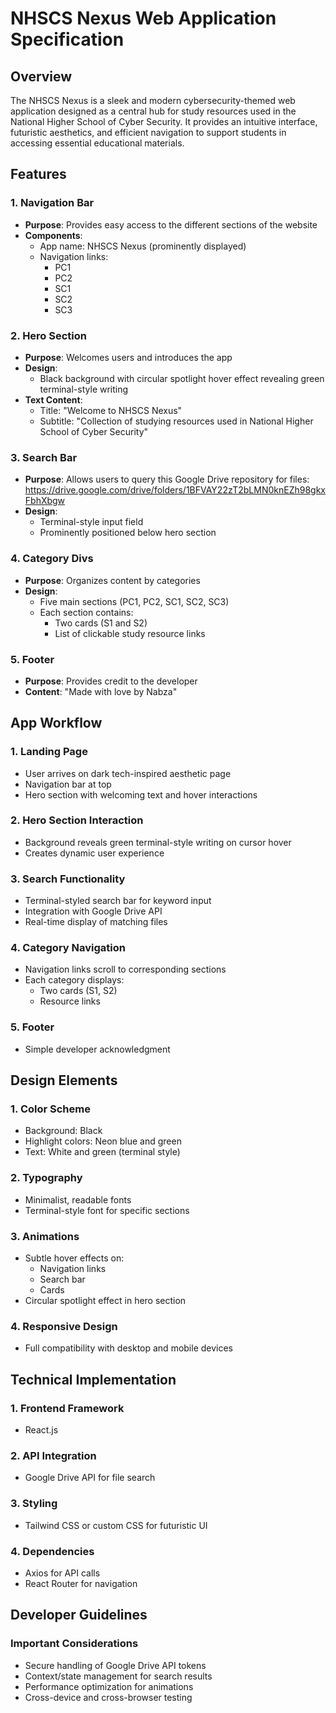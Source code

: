 # NHSCS Nexus Web Application Specification

## Overview

The NHSCS Nexus is a sleek and modern cybersecurity-themed web application designed as a central hub for study resources used in the National Higher School of Cyber Security. It provides an intuitive interface, futuristic aesthetics, and efficient navigation to support students in accessing essential educational materials.

## Features

### 1. Navigation Bar
- **Purpose**: Provides easy access to the different sections of the website
- **Components**:
  - App name: NHSCS Nexus (prominently displayed)
  - Navigation links:
    - PC1
    - PC2
    - SC1
    - SC2
    - SC3

### 2. Hero Section
- **Purpose**: Welcomes users and introduces the app
- **Design**:
  - Black background with circular spotlight hover effect revealing green terminal-style writing
- **Text Content**:
  - Title: "Welcome to NHSCS Nexus"
  - Subtitle: "Collection of studying resources used in National Higher School of Cyber Security"

### 3. Search Bar
- **Purpose**: Allows users to query this Google Drive repository for files: https://drive.google.com/drive/folders/1BFVAY22zT2bLMN0knEZh98gkxFbhXbgw
- **Design**:
  - Terminal-style input field
  - Prominently positioned below hero section

### 4. Category Divs
- **Purpose**: Organizes content by categories
- **Design**:
  - Five main sections (PC1, PC2, SC1, SC2, SC3)
  - Each section contains:
    - Two cards (S1 and S2)
    - List of clickable study resource links

### 5. Footer
- **Purpose**: Provides credit to the developer
- **Content**: "Made with love by Nabza"

## App Workflow

### 1. Landing Page
- User arrives on dark tech-inspired aesthetic page
- Navigation bar at top
- Hero section with welcoming text and hover interactions

### 2. Hero Section Interaction
- Background reveals green terminal-style writing on cursor hover
- Creates dynamic user experience

### 3. Search Functionality
- Terminal-styled search bar for keyword input
- Integration with Google Drive API
- Real-time display of matching files

### 4. Category Navigation
- Navigation links scroll to corresponding sections
- Each category displays:
  - Two cards (S1, S2)
  - Resource links

### 5. Footer
- Simple developer acknowledgment

## Design Elements

### 1. Color Scheme
- Background: Black
- Highlight colors: Neon blue and green
- Text: White and green (terminal style)

### 2. Typography
- Minimalist, readable fonts
- Terminal-style font for specific sections

### 3. Animations
- Subtle hover effects on:
  - Navigation links
  - Search bar
  - Cards
- Circular spotlight effect in hero section

### 4. Responsive Design
- Full compatibility with desktop and mobile devices

## Technical Implementation

### 1. Frontend Framework
- React.js

### 2. API Integration
- Google Drive API for file search

### 3. Styling
- Tailwind CSS or custom CSS for futuristic UI

### 4. Dependencies
- Axios for API calls
- React Router for navigation

## Developer Guidelines

### Important Considerations
- Secure handling of Google Drive API tokens
- Context/state management for search results
- Performance optimization for animations
- Cross-device and cross-browser testing